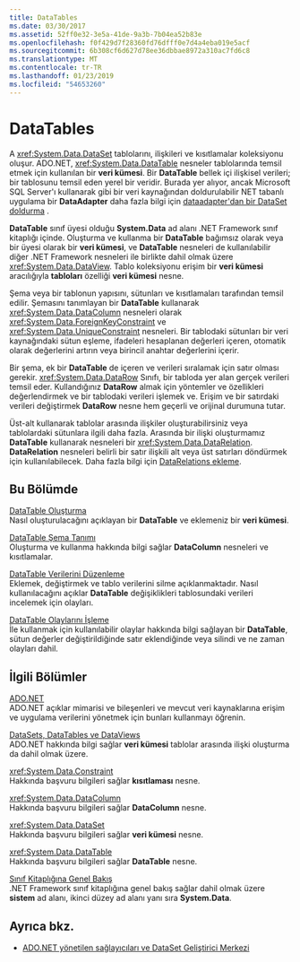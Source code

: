 ```yaml
---
title: DataTables
ms.date: 03/30/2017
ms.assetid: 52ff0e32-3e5a-41de-9a3b-7b04ea52b83e
ms.openlocfilehash: f0f429d7f28360fd76dfff0e7d4a4eba019e5acf
ms.sourcegitcommit: 6b308cf6d627d78ee36dbbae8972a310ac7fd6c8
ms.translationtype: MT
ms.contentlocale: tr-TR
ms.lasthandoff: 01/23/2019
ms.locfileid: "54653260"
---
```

# <a name="datatables"></a>DataTables
A <xref:System.Data.DataSet> tablolarını, ilişkileri ve kısıtlamalar koleksiyonu oluşur. ADO.NET, <xref:System.Data.DataTable> nesneler tablolarında temsil etmek için kullanılan bir **veri kümesi**. Bir **DataTable** bellek içi ilişkisel verileri; bir tablosunu temsil eden yerel bir veridir. Burada yer alıyor, ancak Microsoft SQL Server'ı kullanarak gibi bir veri kaynağından doldurulabilir NET tabanlı uygulama bir **DataAdapter** daha fazla bilgi için [dataadapter'dan bir DataSet doldurma](../../../../../docs/framework/data/adonet/populating-a-dataset-from-a-dataadapter.md) .  
  
 **DataTable** sınıf üyesi olduğu **System.Data** ad alanı .NET Framework sınıf kitaplığı içinde. Oluşturma ve kullanma bir **DataTable** bağımsız olarak veya bir üyesi olarak bir **veri kümesi**, ve **DataTable** nesneleri de kullanılabilir diğer .NET Framework nesneleri ile birlikte dahil olmak üzere <xref:System.Data.DataView>. Tablo koleksiyonu erişim bir **veri kümesi** aracılığıyla **tabloları** özelliği **veri kümesi** nesne.  
  
 Şema veya bir tablonun yapısını, sütunları ve kısıtlamaları tarafından temsil edilir. Şemasını tanımlayan bir **DataTable** kullanarak <xref:System.Data.DataColumn> nesneleri olarak <xref:System.Data.ForeignKeyConstraint> ve <xref:System.Data.UniqueConstraint> nesneleri. Bir tablodaki sütunları bir veri kaynağındaki sütun eşleme, ifadeleri hesaplanan değerleri içeren, otomatik olarak değerlerini artırın veya birincil anahtar değerlerini içerir.  
  
 Bir şema, ek bir **DataTable** de içeren ve verileri sıralamak için satır olması gerekir. <xref:System.Data.DataRow> Sınıfı, bir tabloda yer alan gerçek verileri temsil eder. Kullandığınız **DataRow** almak için yöntemler ve özellikleri değerlendirmek ve bir tablodaki verileri işlemek ve. Erişim ve bir satırdaki verileri değiştirmek **DataRow** nesne hem geçerli ve orijinal durumuna tutar.  
  
 Üst-alt kullanarak tablolar arasında ilişkiler oluşturabilirsiniz veya tablolardaki sütunlara ilgili daha fazla. Arasında bir ilişki oluşturmamız **DataTable** kullanarak nesneleri bir <xref:System.Data.DataRelation>. **DataRelation** nesneleri belirli bir satır ilişkili alt veya üst satırları döndürmek için kullanılabilecek. Daha fazla bilgi için [DataRelations ekleme](../../../../../docs/framework/data/adonet/dataset-datatable-dataview/adding-datarelations.md).  
  
## <a name="in-this-section"></a>Bu Bölümde  
 [DataTable Oluşturma](../../../../../docs/framework/data/adonet/dataset-datatable-dataview/creating-a-datatable.md)  
 Nasıl oluşturulacağını açıklayan bir **DataTable** ve eklemeniz bir **veri kümesi**.  
  
 [DataTable Şema Tanımı](../../../../../docs/framework/data/adonet/dataset-datatable-dataview/datatable-schema-definition.md)  
 Oluşturma ve kullanma hakkında bilgi sağlar **DataColumn** nesneleri ve kısıtlamalar.  
  
 [DataTable Verilerini Düzenleme](../../../../../docs/framework/data/adonet/dataset-datatable-dataview/manipulating-data-in-a-datatable.md)  
 Eklemek, değiştirmek ve tablo verilerini silme açıklanmaktadır. Nasıl kullanılacağını açıklar **DataTable** değişiklikleri tablosundaki verileri incelemek için olayları.  
  
 [DataTable Olaylarını İşleme](../../../../../docs/framework/data/adonet/dataset-datatable-dataview/handling-datatable-events.md)  
 İle kullanmak için kullanılabilir olaylar hakkında bilgi sağlayan bir **DataTable**, sütun değerler değiştirildiğinde satır eklendiğinde veya silindi ve ne zaman olayları dahil.  
  
## <a name="related-sections"></a>İlgili Bölümler  
 [ADO.NET](../../../../../docs/framework/data/adonet/index.md)  
 ADO.NET açıklar mimarisi ve bileşenleri ve mevcut veri kaynaklarına erişim ve uygulama verilerini yönetmek için bunları kullanmayı öğrenin.  
  
 [DataSets, DataTables ve DataViews](../../../../../docs/framework/data/adonet/dataset-datatable-dataview/index.md)  
 ADO.NET hakkında bilgi sağlar **veri kümesi** tablolar arasında ilişki oluşturma da dahil olmak üzere.  
  
 <xref:System.Data.Constraint>  
 Hakkında başvuru bilgileri sağlar **kısıtlaması** nesne.  
  
 <xref:System.Data.DataColumn>  
 Hakkında başvuru bilgileri sağlar **DataColumn** nesne.  
  
 <xref:System.Data.DataSet>  
 Hakkında başvuru bilgileri sağlar **veri kümesi** nesne.  
  
 <xref:System.Data.DataTable>  
 Hakkında başvuru bilgileri sağlar **DataTable** nesne.  
  
 [Sınıf Kitaplığına Genel Bakış](../../../../../docs/standard/class-library-overview.md)  
 .NET Framework sınıf kitaplığına genel bakış sağlar dahil olmak üzere **sistem** ad alanı, ikinci düzey ad alanı yanı sıra **System.Data**.  
  
## <a name="see-also"></a>Ayrıca bkz.
- [ADO.NET yönetilen sağlayıcıları ve DataSet Geliştirici Merkezi](https://go.microsoft.com/fwlink/?LinkId=217917)
